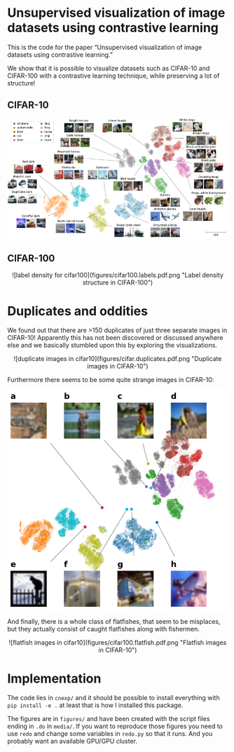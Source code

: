 # Unsupervised visualization of image datasets using contrastive learning

This is the code for the paper “Unsupervised visualization of image datasets using contrastive learning.”

We show that it is possible to visualize datasets such as CIFAR-10 and CIFAR-100 with a contrastive learning technique, while preserving a lot of structure!

## CIFAR-10

![annotated plot of cifar10](figures/cifar.annotated.pdf.png "Subcluster structure in CIFAR-10")
## CIFAR-100

<p align="center">
![label density for cifar100](figures/cifar100.labels.pdf.png "Label density structure in CIFAR-100")
</p>

# Duplicates and oddities

We found out that there are >150 duplicates of just three separate images in CIFAR-10!  Apparently this has not been discovered or discussed anywhere else and we basically stumbled upon this by exploring the visualizations.

<p align="center">
![duplicate images in cifar10](figures/cifar.duplicates.pdf.png "Duplicate images in CIFAR-10")
</p>

Furthermore there seems to be some quite strange images in CIFAR-10:

![outlier images in cifar10](figures/cifar.outliers.png "Outlier images in CIFAR-10")

And finally, there is a whole class of flatfishes, that seem to be misplaces, but they actually consist of caught flatfishes along with fishermen.

<p align="center">
![flatfish images in cifar10](figures/cifar100.flatfish.pdf.png "Flatfish images in CIFAR-10")
</p>

# Implementation

The code lies in `cnexp/` and it should be possible to install everything with `pip install -e .` at least that is how I installed this package.

The figures are in `figures/` and have been created with the script files ending in `.do` in `media/`.  If you want to reproduce those figures you need to use `redo` and change some variables in `redo.py` so that it runs.  And you probably want an available GPU/GPU cluster.

